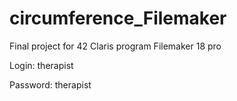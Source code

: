 # circumference_Filemaker
Final project for 42 Claris program
Filemaker 18 pro

Login: therapist

Password: therapist
